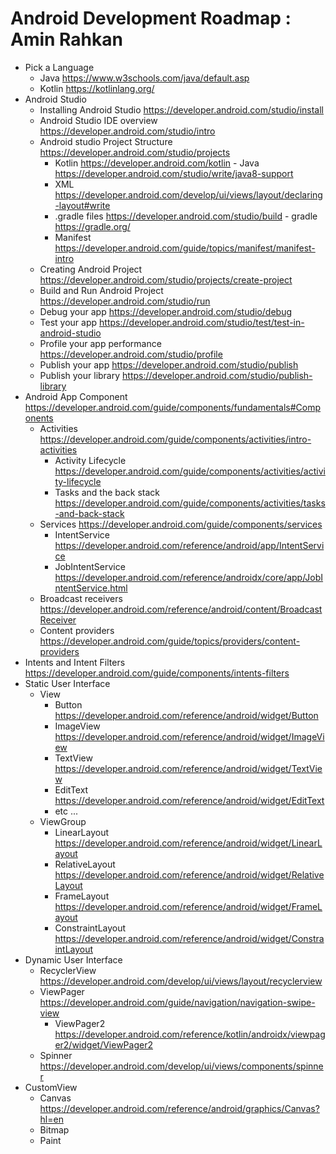 # Android Development Roadmap : Amin Rahkan 


- Pick a Language
  - Java https://www.w3schools.com/java/default.asp
  - Kotlin https://kotlinlang.org/
- Android Studio 
  - Installing Android Studio https://developer.android.com/studio/install
  - Android Studio IDE overview https://developer.android.com/studio/intro
  - Android studio Project Structure https://developer.android.com/studio/projects
    - Kotlin https://developer.android.com/kotlin - Java https://developer.android.com/studio/write/java8-support
    - XML https://developer.android.com/develop/ui/views/layout/declaring-layout#write
    - .gradle files https://developer.android.com/studio/build - gradle https://gradle.org/
    - Manifest https://developer.android.com/guide/topics/manifest/manifest-intro
  - Creating Android Project https://developer.android.com/studio/projects/create-project
  - Build and Run Android Project https://developer.android.com/studio/run
  - Debug your app https://developer.android.com/studio/debug
  - Test your app https://developer.android.com/studio/test/test-in-android-studio
  - Profile your app performance https://developer.android.com/studio/profile
  - Publish your app https://developer.android.com/studio/publish
  - Publish your library https://developer.android.com/studio/publish-library
- Android App Component https://developer.android.com/guide/components/fundamentals#Components
  - Activities https://developer.android.com/guide/components/activities/intro-activities
    - Activity Lifecycle https://developer.android.com/guide/components/activities/activity-lifecycle
    - Tasks and the back stack https://developer.android.com/guide/components/activities/tasks-and-back-stack
  - Services https://developer.android.com/guide/components/services
    - IntentService https://developer.android.com/reference/android/app/IntentService
    - JobIntentService https://developer.android.com/reference/androidx/core/app/JobIntentService.html
  - Broadcast receivers https://developer.android.com/reference/android/content/BroadcastReceiver
  - Content providers https://developer.android.com/guide/topics/providers/content-providers
- Intents and Intent Filters https://developer.android.com/guide/components/intents-filters   
- Static User Interface 
  - View 
    - Button https://developer.android.com/reference/android/widget/Button
    - ImageView https://developer.android.com/reference/android/widget/ImageView
    - TextView https://developer.android.com/reference/android/widget/TextView
    - EditText https://developer.android.com/reference/android/widget/EditText
    - etc ... 
  - ViewGroup 
    - LinearLayout https://developer.android.com/reference/android/widget/LinearLayout
    - RelativeLayout https://developer.android.com/reference/android/widget/RelativeLayout
    - FrameLayout https://developer.android.com/reference/android/widget/FrameLayout
    - ConstraintLayout https://developer.android.com/reference/android/widget/ConstraintLayout
- Dynamic User Interface 
  - RecyclerView https://developer.android.com/develop/ui/views/layout/recyclerview
  - ViewPager https://developer.android.com/guide/navigation/navigation-swipe-view 
    - ViewPager2 https://developer.android.com/reference/kotlin/androidx/viewpager2/widget/ViewPager2
  - Spinner https://developer.android.com/develop/ui/views/components/spinner
- CustomView
  - Canvas https://developer.android.com/reference/android/graphics/Canvas?hl=en
  - Bitmap
  - Paint
  

  
 
  
  
